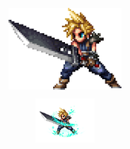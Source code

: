 <p align="center"><img src="https://github.com/ugreg/ugreg/blob/dev/cc.gif"></p>
<p align="center"><img src="https://github.com/ugreg/ugreg/blob/dev/ccc.png"></p>
